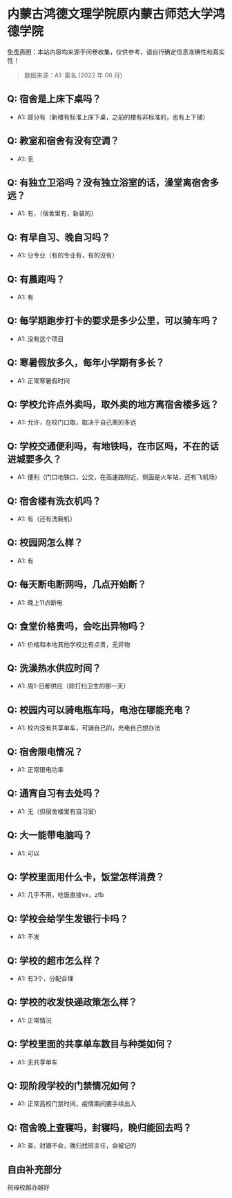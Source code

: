 # 内蒙古鸿德文理学院原内蒙古师范大学鸿德学院

[免责声明](https://colleges.chat/#_3)：本站内容均来源于问卷收集，仅供参考，请自行确定信息准确性和真实性！

> 数据来源：A1: 匿名 (2022 年 06 月)

## Q: 宿舍是上床下桌吗？

- A1: 部分有（新楼有标准上床下桌，之前的楼有非标准的，也有上下铺）

## Q: 教室和宿舍有没有空调？

- A1: 无

## Q: 有独立卫浴吗？没有独立浴室的话，澡堂离宿舍多远？

- A1: 有，（宿舍里有，新装的）

## Q: 有早自习、晚自习吗？

- A1: 分专业（有的专业有，有的没有）

## Q: 有晨跑吗？

- A1: 有

## Q: 每学期跑步打卡的要求是多少公里，可以骑车吗？

- A1: 没有这个项目

## Q: 寒暑假放多久，每年小学期有多长？

- A1: 正常寒暑假时间

## Q: 学校允许点外卖吗，取外卖的地方离宿舍楼多远？

- A1: 允许，在校门口取，取决于自己离的多远

## Q: 学校交通便利吗，有地铁吗，在市区吗，不在的话进城要多久？

- A1: 便利（门口地铁口，公交，在高速路附近，侧面是火车站，还有飞机场）

## Q: 宿舍楼有洗衣机吗？

- A1: 有（还有洗鞋机）

## Q: 校园网怎么样？

- A1: 有

## Q: 每天断电断网吗，几点开始断？

- A1: 晚上11点断电

## Q: 食堂价格贵吗，会吃出异物吗？

- A1: 价格和本地其他学校比有点贵，无异物

## Q: 洗澡热水供应时间？

- A1: 周1-日都供应（除打扫卫生的那一天）

## Q: 校园内可以骑电瓶车吗，电池在哪能充电？

- A1: 校内没有共享单车，可骑自己的，充电自己想办法

## Q: 宿舍限电情况？

- A1: 正常限电功率

## Q: 通宵自习有去处吗？

- A1: 无（但宿舍楼里有自习室）

## Q: 大一能带电脑吗？

- A1: 可以

## Q: 学校里面用什么卡，饭堂怎样消费？

- A1: 几乎不用，吃饭直接vx，zfb

## Q: 学校会给学生发银行卡吗？

- A1: 不发

## Q: 学校的超市怎么样？

- A1: 有3个，分配合理

## Q: 学校的收发快递政策怎么样？

- A1: 正常情况

## Q: 学校里面的共享单车数目与种类如何？

- A1: 无共享单车

## Q: 现阶段学校的门禁情况如何？

- A1: 正常高校门禁时间，疫情期间要手续出入

## Q: 宿舍晚上查寝吗，封寝吗，晚归能回去吗？

- A1: 查，封寝不会，晚归找班主任，会被记的

## 自由补充部分

祝母校越办越好